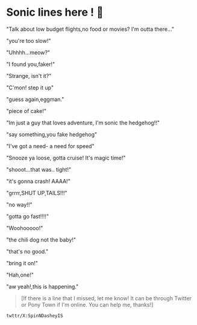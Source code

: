# Sonic lines here ! 🐝

"Talk about low budget flights,no food or movies? I'm outta there..."

"you're too slow!"

"Uhhhh...meow?"

"I found you,faker!"

"Strange, isn't it?"

"C'mon! step it up"

"guess again,eggman."

"piece of cake!"

"Im just a guy that loves adventure, I'm sonic the hedgehog!!"

"say something,you fake hedgehog"

"I've got a need- a need for speed" 

"Snooze ya loose, gotta cruise! It's magic time!"

"shooot...that was.. tight!"

"it's gonna crash! AAAA!"

"grrrr,SHUT UP,TAILS!!!"

"no way!!"

"gotta go fast!!!!"

"Woohooooo!"

"the chili dog not the baby!"

"that's no good."

"bring it on!"

"Hah,one!"

"aw yeah!,this is happening."



>[If there is a line that I missed, let me know! It can be through Twitter or Pony Town if I'm online. You can help me, thanks!]

`twttr/X:SpinNDasheyIS`
